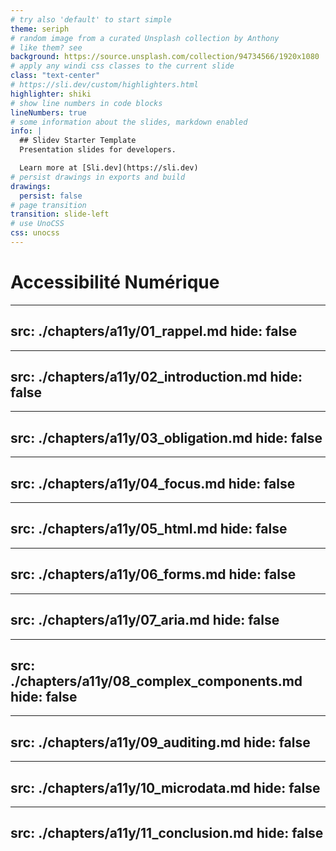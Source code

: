 ```yaml
---
# try also 'default' to start simple
theme: seriph
# random image from a curated Unsplash collection by Anthony
# like them? see      
background: https://source.unsplash.com/collection/94734566/1920x1080
# apply any windi css classes to the current slide
class: "text-center"
# https://sli.dev/custom/highlighters.html
highlighter: shiki
# show line numbers in code blocks
lineNumbers: true
# some information about the slides, markdown enabled
info: |
  ## Slidev Starter Template
  Presentation slides for developers.

  Learn more at [Sli.dev](https://sli.dev)
# persist drawings in exports and build
drawings:
  persist: false
# page transition
transition: slide-left
# use UnoCSS
css: unocss
---
```


# Accessibilité Numérique

---
src: ./chapters/a11y/01_rappel.md
hide: false
---

---
src: ./chapters/a11y/02_introduction.md
hide: false
---

---
src: ./chapters/a11y/03_obligation.md
hide: false
---

---
src: ./chapters/a11y/04_focus.md
hide: false
---

---
src: ./chapters/a11y/05_html.md
hide: false
---

---
src: ./chapters/a11y/06_forms.md
hide: false
---

---
src: ./chapters/a11y/07_aria.md
hide: false
---

---
src: ./chapters/a11y/08_complex_components.md
hide: false
---

---
src: ./chapters/a11y/09_auditing.md
hide: false
---

---
src: ./chapters/a11y/10_microdata.md
hide: false
---

---
src: ./chapters/a11y/11_conclusion.md
hide: false
---



